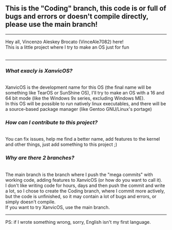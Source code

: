 <h2>This is the "Coding" branch, this code is or full of bugs and errors or doesn't compile directly, please use the main branch!</h2>
<hr>

Hey all, Vincenzo Aleskey Brocato (VinceAle7082) here! <br>
This is a little project where I try to make an OS just for fun <br>
<br>
<hr>
<h3>
  
  ***What exacly is XanvicOS?***
</h3>
<br>
XanvicOS is the development name for this OS (the final name will be something like TearOS or SunShine OS), I'll try to make an OS with a 16 and 64 bit mode (like the Windows 9x series, excluding Windows ME). <br>
In this OS will be possible to run natively linux executables, and there will be a source-based package manager (like Gentoo GNU/Linux's portage) <br>

<h3>
  
  ***How can I contribute to this project?***
</h3>
<br>
You can fix issues, help me find a better name, add features to the kernel and other things, just add something to this project ;)

<h3>
  
  ***Why are there 2 branches?***
</h3>
<br>
The main branch is the branch where I push the "mega commits" with working code, adding features to XanvicOS (or how do you want to call it). <br>
I don't like writing code for hours, days and then push the commit and write a lot, so I chose to create the Coding branch, where I commit more actively, but the code is unfinished, so it may contain a lot of bugs and errors, or simply doesn't compile. <br>
If you want to try XanvicOS, use the main branch.
<br>
<hr>

PS: if I wrote something wrong, sorry, English isn't my first language. 
